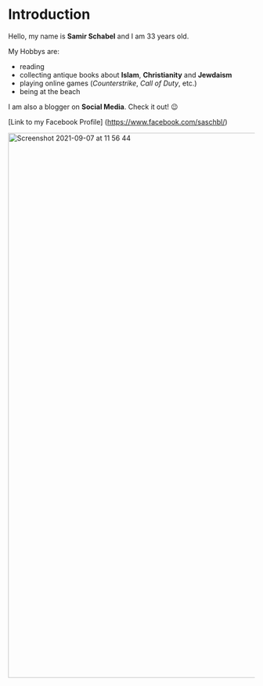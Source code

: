 # Introduction

Hello, my name is **Samir Schabel** and I am 33 years old.

My Hobbys are:

- reading
- collecting antique books about **Islam**, **Christianity** and **Jewdaism**
- playing online games (*Counterstrike*, *Call of Duty*, etc.)
- being at the beach

I am also a blogger on **Social Media**. Check it out! 😉 

[Link to my Facebook Profile] (https://www.facebook.com/saschbl/)

<img width="1112" alt="Screenshot 2021-09-07 at 11 56 44" src="https://user-images.githubusercontent.com/90188949/132325365-d0573b18-7441-4f3f-ac02-803257f483a2.png">



